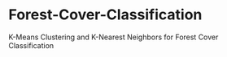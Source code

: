 # Forest-Cover-Classification
K-Means Clustering and K-Nearest Neighbors for Forest Cover Classification
